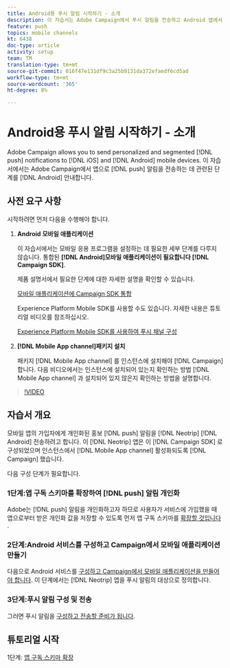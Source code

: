 ```yaml
---
title: Android용 푸시 알림 시작하기 - 소개
description: 이 자습서는 Adobe Campaign에서 푸시 알림을 전송하고 Android 앱에서 이러한 알림을 받는 것과 관련된 단계를 설명합니다.
feature: push
topics: mobile channels
kt: 6438
doc-type: article
activity: setup
team: TM
translation-type: tm+mt
source-git-commit: 016f47e131df9c3a25b9131da372efaedf6cd5ad
workflow-type: tm+mt
source-wordcount: '365'
ht-degree: 8%

---
```



# Android용 푸시 알림 시작하기 - 소개

Adobe Campaign allows you to send personalized and segmented [!DNL push] notifications to [!DNL iOS] and [!DNL Android] mobile devices. 이 자습서에서는 Adobe Campaign에서 앱으로 [!DNL push] 알림을 전송하는 데 관련된 단계를 [!DNL Android] 안내합니다.

## 사전 요구 사항

시작하려면 먼저 다음을 수행해야 합니다.

1) **Android 모바일 애플리케이션**

   이 자습서에서는 모바일 응용 프로그램을 설정하는 데 필요한 세부 단계를 다루지 않습니다. 통합된 **[!DNL Android]모바일 애플리케이션이 필요합니다 [!DNL Campaign SDK]**.

   제품 설명서에서 필요한 단계에 대한 자세한 설명을 확인할 수 있습니다.

   [모바일 애플리케이션에 Campaign SDK 통합](https://experienceleague.adobe.com/docs/campaign-classic/using/sending-messages/sending-push-notifications/integrating-campaign-sdk-into-the-mobile-application.html)

   Experience Platform Mobile SDK를 사용할 수도 있습니다. 자세한 내용은 튜토리얼 비디오를 참조하십시오.

   [Experience Platform Mobile SDK를 사용하여 푸시 채널 구성](https://experienceleague.adobe.com/docs/campaign-classic-learn/tutorials/sending-messages/push-channel/configure-push-using-aep-mobile-sdk.html)

2) **[!DNL Mobile App channel]패키지 설치**

   패키지 [!DNL Mobile App channel] 를 인스턴스에 설치해야 [!DNL Campaign] 합니다. 다음 비디오에서는 인스턴스에 설치되어 있는지 확인하는 방법 [!DNL Mobile App channel] 과 설치되어 있지 않은지 확인하는 방법을 설명합니다.

>[!VIDEO](https://video.tv.adobe.com/v/326544?quality=12)

## 자습서 개요

모바일 앱의 가입자에게 개인화된 홍보 [!DNL push] 알림을 [!DNL Neotrip] [!DNL Android] 전송하려고 합니다. 이 [!DNL Neotrip] 앱은 이 [!DNL Campaign SDK] 로 구성되었으며 인스턴스에서 [!DNL Mobile App channel] 활성화되도록 [!DNL Campaign] 했습니다.

다음 구성 단계가 필요합니다.

### 1단계:앱 구독 스키마를 확장하여 [!DNL push] 알림 개인화

Adobe는 [!DNL push] 알림을 개인화하고자 하므로 사용자가 서비스에 가입했을 때 앱으로부터 받은 개인화 값을 저장할 수 있도록 먼저 앱 구독 스키마를 [확장할 것입니다](/help/tutorial-getting-started-with-push-notifications-for-android/extending-the-app-subscription-schema.md) .

### 2단계:Android 서비스를 구성하고 Campaign에서 모바일 애플리케이션 만들기

다음으로 Android 서비스를 [구성하고 Campaign에서 모바일 애플리케이션을 만들어야 합니다](/help/tutorial-getting-started-with-push-notifications-for-android/configuring-an-android-service-in-campaign.md). 이 단계에서는 [!DNL Neotrip] 앱을 푸시 알림의 대상으로 정의합니다.

### 3단계:푸시 알림 구성 및 전송

그러면 푸시 알림을 [구성하고 전송할 준비가 됩니다](/help/tutorial-getting-started-with-push-notifications-for-android/configuring-and-sending-push-notifications.md).

## 튜토리얼 시작

1단계: [앱 구독 스키마 확장](/help/tutorial-getting-started-with-push-notifications-for-android/extending-the-app-subscription-schema.md)
